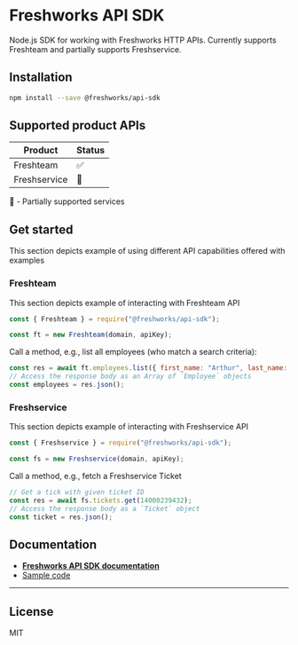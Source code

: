 # Freshworks API SDK

Node.js SDK for working with Freshworks HTTP APIs. Currently supports Freshteam and partially supports Freshservice.

## Installation

```sh
npm install --save @freshworks/api-sdk
```

## Supported product APIs

| Product      | Status |
| ------------ | ------ |
| Freshteam    | ✅     |
| Freshservice | 🏁     |

🏁 - Partially supported services

## Get started

This section depicts example of using different API capabilities offered with examples

### Freshteam

This section depicts example of interacting with Freshteam API

```js
const { Freshteam } = require("@freshworks/api-sdk");

const ft = new Freshteam(domain, apiKey);
```

Call a method, e.g., list all employees (who match a search criteria):

```js
const res = await ft.employees.list({ first_name: "Arthur", last_name: "Dent" });
// Access the response body as an Array of `Employee` objects
const employees = res.json();
```

### Freshservice

This section depicts example of interacting with Freshservice API

```js
const { Freshservice } = require("@freshworks/api-sdk");

const fs = new Freshservice(domain, apiKey);
```

Call a method, e.g., fetch a Freshservice Ticket

```js
// Get a tick with given ticket ID
const res = await fs.tickets.get(14000239432);
// Access the response body as a `Ticket` object
const ticket = res.json();
```

## Documentation

- [**Freshworks API SDK documentation**](https://developers.freshworks.com/api-sdk/)
- [Sample code](https://github.com/freshworks-developers/api-sdk-samples)

---

## License

MIT
